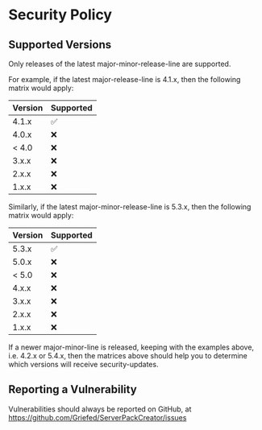 # Security Policy

## Supported Versions

Only releases of the latest major-minor-release-line are supported.

For example, if the latest major-release-line is 4.1.x, then the following matrix would apply: 

| Version | Supported          |
|---------|--------------------|
| 4.1.x   | :white_check_mark: |
| 4.0.x   | :x:                |
| < 4.0   | :x:                |
| 3.x.x   | :x:                |
| 2.x.x   | :x:                |
| 1.x.x   | :x:                |

Similarly, if the latest major-minor-release-line is 5.3.x, then the following matrix would apply:

| Version | Supported          |
|---------|--------------------|
| 5.3.x   | :white_check_mark: |
| 5.0.x   | :x:                |
| < 5.0   | :x:                |
| 4.x.x   | :x:                |
| 3.x.x   | :x:                |
| 2.x.x   | :x:                |
| 1.x.x   | :x:                |

If a newer major-minor-line is released, keeping with the examples above, i.e. 4.2.x or 5.4.x, then the matrices above
should help you to determine which versions will receive security-updates.

## Reporting a Vulnerability

Vulnerabilities should always be reported on GitHub, at https://github.com/Griefed/ServerPackCreator/issues